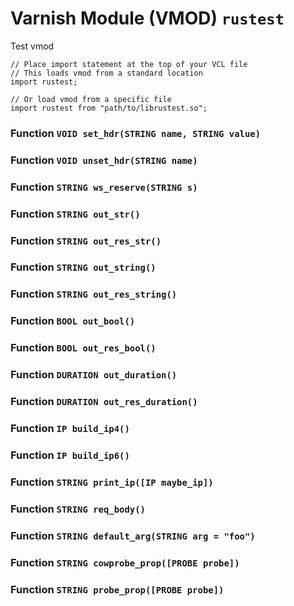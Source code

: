 <!--

   !!!!!!  WARNING: DO NOT EDIT THIS FILE!

   This file was generated from the Varnish VMOD source code.
   It will be automatically updated on each build.

-->
# Varnish Module (VMOD) `rustest`

Test vmod

```vcl
// Place import statement at the top of your VCL file
// This loads vmod from a standard location
import rustest;

// Or load vmod from a specific file
import rustest from "path/to/librustest.so";
```

### Function `VOID set_hdr(STRING name, STRING value)`

### Function `VOID unset_hdr(STRING name)`

### Function `STRING ws_reserve(STRING s)`

### Function `STRING out_str()`

### Function `STRING out_res_str()`

### Function `STRING out_string()`

### Function `STRING out_res_string()`

### Function `BOOL out_bool()`

### Function `BOOL out_res_bool()`

### Function `DURATION out_duration()`

### Function `DURATION out_res_duration()`

### Function `IP build_ip4()`

### Function `IP build_ip6()`

### Function `STRING print_ip([IP maybe_ip])`

### Function `STRING req_body()`

### Function `STRING default_arg(STRING arg = "foo")`

### Function `STRING cowprobe_prop([PROBE probe])`

### Function `STRING probe_prop([PROBE probe])`
